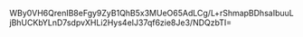 WBy0VH6QrenIB8eFgy9ZyB1QhB5x3MUeO65AdLCg/L+rShmapBDhsaIbuuLjBhUCKbYLnD7sdpvXHLi2Hys4eIJ37qf6zie8Je3/NDQzbTI=